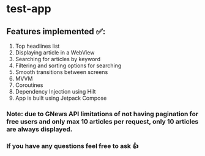 # test-app

## Features implemented ✅:
1. Top headlines list
2. Displaying article in a WebView
3. Searching for articles by keyword
4. Filtering and sorting options for searching
5. Smooth transitions between screens
6. MVVM
7. Coroutines
8. Dependency Injection using Hilt
9. App is built using Jetpack Compose

### Note: due to GNews API limitations of not having pagination for free users and only max 10 articles per request, only 10 articles are always displayed.

### If you have any questions feel free to ask 👍
